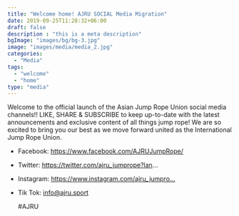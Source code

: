 ```yaml
---
title: "Welcome home! AJRU SOCIAL Media Migration"
date: 2019-09-25T11:28:32+06:00
draft: false
description : "this is a meta description"
bgImage: "images/bg/bg-3.jpg"
image: "images/media/media_2.jpg"
categories: 
  - "Media"
tags:
  - "welcome"
  - "home"
type: "media"
---
```



Welcome to the official launch of the Asian Jump Rope Union social media channels!! LIKE, SHARE & SUBSCRIBE to keep up-to-date with the latest announcements and exclusive content of all things jump rope! We are so excited to bring you our best as we move forward united as the International Jump Rope Union. 

* Facebook: https://www.facebook.com/AJRUJumpRope/ 

* Twitter: https://twitter.com/ajru_jumprope?lan... 

* Instagram: https://www.instagram.com/ajru_jumpro… 

* Tik Tok: info@ajru.sport

  #AJRU
